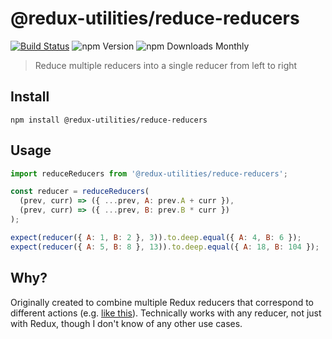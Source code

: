 # @redux-utilities/reduce-reducers

[![Build Status](https://travis-ci.org/redux-utilities/reduce-reducers.svg?branch=master)](https://travis-ci.org/redux-utilities/reduce-reducers)
![npm Version](https://img.shields.io/npm/v/@redux-utilities/reduce-reducers.svg)
![npm Downloads Monthly](https://img.shields.io/npm/dm/@redux-utilities/reduce-reducers.svg)

> Reduce multiple reducers into a single reducer from left to right

## Install

```
npm install @redux-utilities/reduce-reducers
```

## Usage

```js
import reduceReducers from '@redux-utilities/reduce-reducers';

const reducer = reduceReducers(
  (prev, curr) => ({ ...prev, A: prev.A + curr }),
  (prev, curr) => ({ ...prev, B: prev.B * curr })
);

expect(reducer({ A: 1, B: 2 }, 3)).to.deep.equal({ A: 4, B: 6 });
expect(reducer({ A: 5, B: 8 }, 13)).to.deep.equal({ A: 18, B: 104 });
```

## Why?

Originally created to combine multiple Redux reducers that correspond to different actions (e.g. [like this](https://github.com/acdlite/redux-fsa/blob/master/src/handleActions.js#L12)). Technically works with any reducer, not just with Redux, though I don't know of any other use cases.
